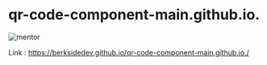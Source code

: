 # qr-code-component-main.github.io.
![mentor](https://user-images.githubusercontent.com/73247644/190683887-0b2b9cc1-9e12-439f-bb91-fe2cad7c63b0.png)

Link : https://berksidedev.github.io/qr-code-component-main.github.io./
